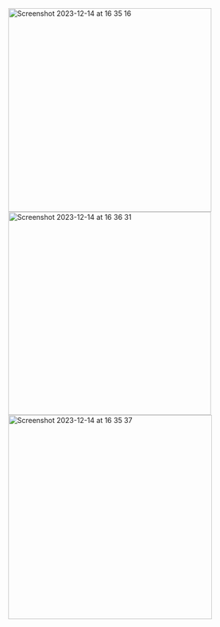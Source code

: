 <img width="409" alt="Screenshot 2023-12-14 at 16 35 16" src="https://github.com/TunahanUnsal/ColorScope/assets/50106187/6dbe8beb-c433-4928-86f6-7525b81019c0">
<img width="408" alt="Screenshot 2023-12-14 at 16 36 31" src="https://github.com/TunahanUnsal/ColorScope/assets/50106187/ace9146f-df3e-4132-91f4-a36fcd2ff6b1">
<img width="410" alt="Screenshot 2023-12-14 at 16 35 37" src="https://github.com/TunahanUnsal/ColorScope/assets/50106187/e6643e9d-777c-498a-aa0e-61b61cb7c9f5">
